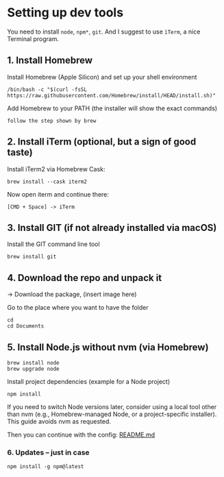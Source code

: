 # Setting up dev tools

You need to install `node`, `npm*`, `git`.
And I suggest to use `ìTerm`, a nice Terminal program.

## 1. Install Homebrew

 Install Homebrew (Apple Silicon) and set up your shell environment

```shell
/bin/bash -c "$(curl -fsSL https://raw.githubusercontent.com/Homebrew/install/HEAD/install.sh)"
```

Add Homebrew to your PATH 
(the installer will show the exact commands)

```
follow the step shown by brew
```

## 2. Install iTerm (optional, but a sign of good taste)
 
Install iTerm2 via Homebrew Cask:

``` shell
brew install --cask iterm2
```

Now open iterm and continue there:

```
[CMD + Space] -> iTerm
```


## 3. Install GIT (if not already installed via macOS)

Install the GIT command line tool
```shell
brew install git
```

## 4. Download the repo and unpack it

 -> Download the package, (insert image here)

Go to the place where you want to have the folder
```shell
cd
cd Documents
```

## 5. Install Node.js without nvm (via Homebrew)

```shell
brew install node
brew upgrade node
```

Install project dependencies (example for a Node project)

```shell
npm install
```

If you need to switch Node versions later, consider using a local tool other than nvm (e.g., Homebrew-managed Node, or a project-specific installer). This guide avoids nvm as requested.

Then you can continue with the config: [README.md](./README.md)

### 6. Updates  – just in case

```shell
npm install -g npm@latest
```
